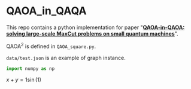 # QAOA_in_QAQA

This repo contains a python implementation for paper "[**QAOA-in-QAOA: solving large-scale MaxCut problems on small quantum machines**](https://arxiv.org/abs/2205.11762)". 

$\text{QAOA}^2$ is defined in `QAOA_square.py`.

`data/test.json` is an example of graph instance.

```python
import numpy as np
```

$x+y=1 \sin (1)$
